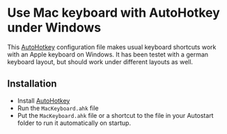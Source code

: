 Use Mac keyboard with AutoHotkey under Windows
==============================================

This [AutoHotkey](http://www.autohotkey.com/) configuration file makes usual keyboard shortcuts work with an Apple keyboard on Windows. It has been testet with a german keyboard layout, but should work under different layouts as well.

Installation
------------

- Install [AutoHotkey](http://www.autohotkey.com/) 
- Run the `MacKeyboard.ahk` file
- Put the `MacKeyboard.ahk` file or a shortcut to the file in your Autostart folder to run it automatically on startup.


